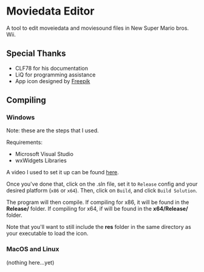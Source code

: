 # Moviedata Editor
A tool to edit moveiedata and moviesound files in New Super Mario bros. Wii.

## Special Thanks
- CLF78 for his documentation
- LiQ for programming assistance
- App icon designed by [Freepik](https://www.freepik.com/icon/birthday-cake_3159518#fromView=keyword&term=Birthday+Cake&page=1&position=7)

## Compiling
### Windows
Note: these are the steps that I used.

Requirements:
- Microsoft Visual Studio
- wxWidgets Libraries

A video I used to set it up can be found [here](https://youtu.be/ONYW3hBbk-8).

Once you've done that, click on the .sln file, set it to `Release` config and your desired platform (`x86` or `x64`). Then, click on `Build`, and click `Build Solution`.

The program will then compile. If compiling for x86, it will be found in the **Release/** folder. If compiling for x64, if will be found in the **x64/Release/** folder.

Note that you'll want to still include the **res** folder in the same directory as your executable to load the icon.

### MacOS and Linux
(nothing here...yet)
